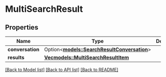# MultiSearchResult

## Properties

Name | Type | Description | Notes
------------ | ------------- | ------------- | -------------
**conversation** | Option<[**models::SearchResultConversation**](SearchResultConversation.md)> |  | [optional]
**results** | [**Vec<models::MultiSearchResultItem>**](MultiSearchResultItem.md) |  | 

[[Back to Model list]](../README.md#documentation-for-models) [[Back to API list]](../README.md#documentation-for-api-endpoints) [[Back to README]](../README.md)



